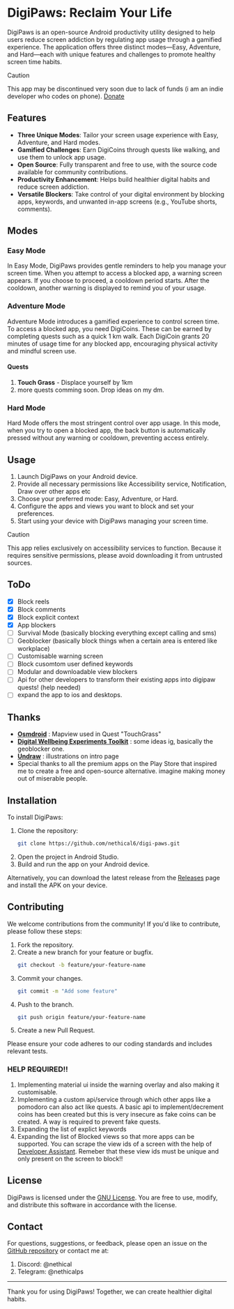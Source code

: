 # DigiPaws: Reclaim Your Life

DigiPaws is an open-source Android productivity utility designed to help users reduce screen addiction by regulating app usage through a gamified experience. The application offers three distinct modes—Easy, Adventure, and Hard—each with unique features and challenges to promote healthy screen time habits.

> [!CAUTION]  
> This app may be discontinued very soon due to lack of funds (i am an indie developer who codes on phone). [Donate](https://www.patreon.com/nethical)
> 
## Features

- **Three Unique Modes**: Tailor your screen usage experience with Easy, Adventure, and Hard modes.
- **Gamified Challenges**: Earn DigiCoins through quests like walking, and use them to unlock app usage.
- **Open Source**: Fully transparent and free to use, with the source code available for community contributions.
- **Productivity Enhancement**: Helps build healthier digital habits and reduce screen addiction.
- **Versatile Blockers**: Take control of your digital environment by blocking apps, keywords, and unwanted in-app screens (e.g., YouTube shorts, comments).


## Modes

### Easy Mode

In Easy Mode, DigiPaws provides gentle reminders to help you manage your screen time. When you attempt to access a blocked app, a warning screen appears. If you choose to proceed, a cooldown period starts. After the cooldown, another warning is displayed to remind you of your usage.

### Adventure Mode

Adventure Mode introduces a gamified experience to control screen time. To access a blocked app, you need DigiCoins. These can be earned by completing quests such as a quick 1 km walk. Each DigiCoin grants 20 minutes of usage time for any blocked app, encouraging physical activity and mindful screen use.

#### Quests
1. **Touch Grass** - Displace yourself by 1km
2. more quests comming soon. Drop ideas on my dm.

### Hard Mode

Hard Mode offers the most stringent control over app usage. In this mode, when you try to open a blocked app, the back button is automatically pressed without any warning or cooldown, preventing access entirely.

## Usage

1. Launch DigiPaws on your Android device.
2. Provide all necessary permissions like Accessibility service, Notification, Draw over other apps etc
3. Choose your preferred mode: Easy, Adventure, or Hard.
4. Configure the apps and views you want to block and set your preferences.
5. Start using your device with DigiPaws managing your screen time.

> [!CAUTION]  
> This app relies exclusively on accessibility services to function. Because it requires sensitive permissions, please avoid downloading it from untrusted sources.

## ToDo
- [x] Block reels
- [x] Block comments
- [x] Block explicit context
- [x] App blockers
- [ ] Survival Mode (basically blocking everything except calling and sms)
- [ ] Geoblocker (basically block things when a certain area is entered like workplace)
- [ ] Customisable warning screen
- [ ] Block cusomtom user defined keywords
- [ ] Modular and downloadable view blockers
- [ ] Api for other developers to transform their existing apps into digipaw quests! (help needed)
- [ ] expand the app to ios and desktops.
## Thanks 
- [**Osmdroid**](https://github.com/osmdroid/osmdroid) : Mapview used in Quest "TouchGrass"
- [**Digital Wellbeing Experiments Toolkit**](https://github.com/googlecreativelab/digital-wellbeing-experiments-toolkit) : some ideas ig, basically the geoblocker one.
- [**Undraw**](https://undraw.co) : illustrations on intro page
- Special thanks to all the premium apps on the Play Store that inspired me to create a free and open-source alternative. imagine making money out of miserable people.



## Installation

To install DigiPaws:

1. Clone the repository:
    ```sh
    git clone https://github.com/nethical6/digi-paws.git
    ```
2. Open the project in Android Studio.
3. Build and run the app on your Android device.

Alternatively, you can download the latest release from the [Releases](https://github.com/nethical6/digi-paws/releases) page and install the APK on your device.

## Contributing

We welcome contributions from the community! If you'd like to contribute, please follow these steps:

1. Fork the repository.
2. Create a new branch for your feature or bugfix.
    ```sh
    git checkout -b feature/your-feature-name
    ```
3. Commit your changes.
    ```sh
    git commit -m "Add some feature"
    ```
4. Push to the branch.
    ```sh
    git push origin feature/your-feature-name
    ```
5. Create a new Pull Request.

Please ensure your code adheres to our coding standards and includes relevant tests.
    
### HELP REQUIRED!!
1. Implementing material ui inside the warning overlay and also making it customisable.
2. Implementing a custom api/service through which other apps like a pomodoro can also act like quests. A basic api to implement/decrement coins has been created but this is very insecure as fake coins can be created. A way is required to prevent fake quests.
3. Expanding the list of explict keywords
4. Expanding the list of Blocked views so that more apps can be supported. You can scrape the view ids of a screen with the help of [Developer Assistant](https://play.google.com/store/apps/details?id=com.appsisle.developerassistant). Remeber that these view ids must be unique and only present on the screen to block!!


## License

DigiPaws is licensed under the [GNU License](LICENSE). You are free to use, modify, and distribute this software in accordance with the license. 

## Contact

For questions, suggestions, or feedback, please open an issue on the [GitHub repository](https://github.com/nethical6/digipaws/issues) or contact me at:
1. Discord: @nethical
2. Telegram: @nethicalps

---

Thank you for using DigiPaws! Together, we can create healthier digital habits.
